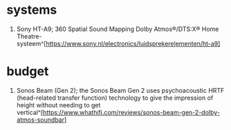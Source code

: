# systems
1. Sony HT-A9; 360 Spatial Sound Mapping Dolby Atmos®/DTS:X® Home Theatre-systeem^[https://www.sony.nl/electronics/luidsprekerelementen/ht-a9]

# budget
1. Sonos Beam (Gen 2); the Sonos Beam Gen 2 uses psychoacoustic HRTF (head-related transfer function) technology to give the impression of height without needing to get vertical^[https://www.whathifi.com/reviews/sonos-beam-gen-2-dolby-atmos-soundbar]